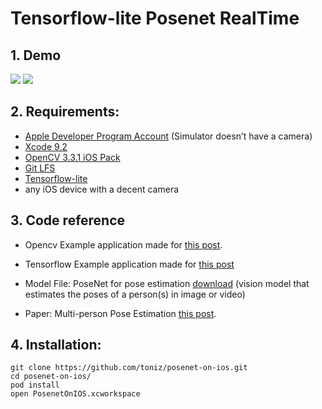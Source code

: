 # Tensorflow-lite Posenet RealTime 

## 1. Demo
![](http://www.ibbwhat.com/image1.gif)
![](http://www.ibbwhat.com/image3.gif)

## 2. Requirements:
- [Apple Developer Program Account](https://opencv.org/releases.html) (Simulator doesn’t have a camera)
- [Xcode 9.2](https://developer.apple.com/xcode/)
- [OpenCV 3.3.1 iOS Pack](https://opencv.org/releases.html)
- [Git LFS](https://git-lfs.github.com/)
- [Tensorflow-lite](https://www.tensorflow.org/lite/)
- any iOS device with a decent camera


## 3. Code reference

- Opencv 
  Example application made for [this post](https://medium.com/@dwayneforde/image-recognition-on-ios-with-swift-and-opencv-b5cf0667b79).

- Tensorflow 
  Example application made for [this post](https://www.tensorflow.org/lite/models/segmentation/overview)

- Model File: 
  PoseNet for pose estimation [download](https://storage.googleapis.com/download.tensorflow.org/models/tflite/gpu/multi_person_mobilenet_v1_075_float.tflite)
    (vision model that estimates the poses of a person(s) in image or video)

- Paper:
  Multi-person Pose Estimation [this post](https://arxiv.org/pdf/1803.08225.pdf).



## 4. Installation:
```
git clone https://github.com/toniz/posenet-on-ios.git
cd posenet-on-ios/
pod install
open PosenetOnIOS.xcworkspace
```


